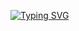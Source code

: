 <!-- MATRIX ASCII HEADER -->

[![Typing SVG](https://readme-typing-svg.herokuapp.com?font=Cascadia+Code&weight=600&size=24&duration=2000&pause=1000&color=4C56FF&width=435&lines=I+am+Knutpfr!;Welcome+to+my+Profile+%F0%9F%91%91;Im+an+Webdeveloper+%F0%9F%92%BB;Lets+build+cool+things!+%F0%9F%9A%80)](https://git.io/typing-svg)



<!--- 

<p align="center">
  <img src="https://readme-typing-svg.demolab.com?font=Fira+Code&size=22&duration=3000&pause=2000&color=32CD32&center=true&vCenter=true&width=440&lines=Hello%2C+I+am+Knutpfr!;Welcome+to+my+Profile;I+like+Web+Development!;Let's+build+cool+things+%F0%9F%9A%80" alt="Typing SVG" />
</p>

- 👋 Hi, I’m @knutpfr
- 👀 I’m interested in ...
- 🌱 I’m currently learning ...
- 💞️ I’m looking to collaborate on ...
- 📫 How to reach me ...


knutpfr/knutpfr is a ✨ special ✨ repository because its `README.md` (this file) appears on your GitHub profile.
You can click the Preview link to take a look at your changes.
--->
